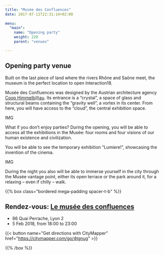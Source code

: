 ```yaml
---
title: "Musée des Confluences"
date: 2017-07-11T22:31:14+02:00
  
menu:
  "main":
    name: "Opening party"
    weight: 220
    parent: "venues"

---
```

## Opening party venue

Built on the last piece of land where the rivers Rhône and Saône meet, the museum is the perfect location to open Interaction18.

Musée des Confluences was designed by the Austrian architecture agency [Coop Himmelb(l)au](https://www.archdaily.com/585697/musee-des-confluences-coop-himmelb-l-au). Its entrance is a “crystal”, a space of glass and structural beams containing the “gravity well”, a vortex in its center. From here, you will have access to the “cloud”, the central exhibition space.

 
IMG

What if you don’t enjoy parties? During the opening, you will be able to access all the exhibitions in the Musée: four rooms and four visions of our human existence and civilization.

You will be able to see the temporary exhibition “Lumiere!”, showcasing the invention of the cinema.

IMG

During the night you also will be able to immerse yourself in the city through the Musée vantage point, either its open terrace or the park around it, for a relaxing – even if chilly – walk.

{{% box class="bordered mega-padding spacer-t-b" %}}

## Rendez-vous: [Le musée des confluences](http://www.museedesconfluences.fr/fr/visit-museum)
* 86 Quai Perrache, Lyon 2
* 5 Feb 2018, from 18:00 to 23:00 
 
{{< button name="Get directions with CityMapper" href="https://citymapper.com/go/4tgnug" >}}
 
{{% /box %}}
